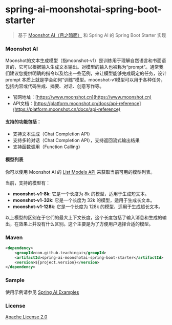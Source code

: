 # spring-ai-moonshotai-spring-boot-starter

 > 基于 [Moonshot AI（月之暗面）](https://www.moonshot.cn) 和 Spring AI 的 Spring Boot Starter 实现

### Moonshot AI

Moonshot的文本生成模型（指moonshot-v1）是训练用于理解自然语言和书面语言的，它可以根据输入生成文本输出。对模型的输入也被称为“prompt”。通常我们建议您提供明确的指令以及给出一些范例，来让模型能够完成既定的任务，设计 prompt 本质上就是学会如何“训练”模型。moonshot-v1模型可以用于各种任务，包括内容或代码生成、摘要、对话、创意写作等。

- 官网地址：[https://www.moonshot.cn](https://www.moonshot.cn)
- API文档：[https://platform.moonshot.cn/docs/api-reference](https://platform.moonshot.cn/docs/api-reference)

#### 支持的功能包括：

- 支持文本生成（Chat Completion API）
- 支持多轮对话（Chat Completion API），支持返回流式输出结果
- 支持函数调用（Function Calling）

#### 模型列表

你可以使用 Moonshot AI 的 [List Models API](https://platform.moonshot.cn/docs/api-reference#list-models) 来获取当前可用的模型列表。

当前，支持的模型有：

- **moonshot-v1-8k**: 它是一个长度为 8k 的模型，适用于生成短文本。
- **moonshot-v1-32k**: 它是一个长度为 32k 的模型，适用于生成长文本。
- **moonshot-v1-128k**: 它是一个长度为 128k 的模型，适用于生成超长文本。

以上模型的区别在于它们的最大上下文长度，这个长度包括了输入消息和生成的输出，在效果上并没有什么区别。这个主要是为了方便用户选择合适的模型。

### Maven

``` xml
<dependency>
	<groupId>com.github.teachingai</groupId>
	<artifactId>spring-ai-moonshotai-spring-boot-starter</artifactId>
	<version>${project.version}</version>
</dependency>
```

### Sample

使用示例请参见 [Spring AI Examples](https://github.com/teachingai/spring-ai-examples)

### License

[Apache License 2.0](LICENSE)

